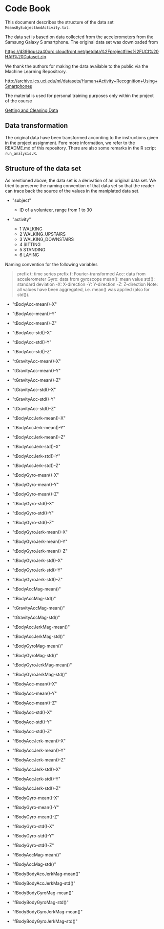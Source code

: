Code Book
=========

This document describes the structure of the data set `MeansBySubjectAndActivity.txt`.

The data set is based on data collected from the accelerometers from the Samsung Galaxy S
smartphone.
The original data set was downloaded from

https://d396qusza40orc.cloudfront.net/getdata%2Fprojectfiles%2FUCI%20HAR%20Dataset.zip    

We thank the authors for making the data available to the public via the Machine Learning Repositrory.

http://archive.ics.uci.edu/ml/datasets/Human+Activity+Recognition+Using+Smartphones

The material is used for personal training purposes only within the project of the course

[Getting and Cleaning Data](https://www.coursera.org/course/getdata)



Data transformation
-------------------
The original data have been transformed according to the instructions given in the project assignment.
Fore more information, we refer to the README.md of this repository. 
There are also some remarks in the R script `run_analysis.R`.

 
Structure of the data set
-------------------------
As mentioned above, the data set is a derivation of an original data set.
We tried to preserve the naming convention of that data set so that the reader can trace back
the source of the values in the maniplated data set.

* "subject" 
    * ID of a volunteer, range from 1 to 30                    

* "activity" 
    * 1            WALKING
    * 2   WALKING_UPSTAIRS
    * 3 WALKING_DOWNSTAIRS
    * 4            SITTING
    * 5           STANDING
    * 6             LAYING
      
Naming convention for the following variables
>    prefix t: time series
>    prefix f: Fourier-transformed
>    Acc: data from accelerometer
>    Gyro: data from gyroscope
>    mean(): mean value
>    std(): standard deviation
>    -X: X-direction
>    -Y: Y-direction
>    -Z: Z-direction
Note: all values have been aggregated, i.e. mean() was applied (also for std()).

             
* "tBodyAcc-mean()-X"
          
* "tBodyAcc-mean()-Y"  
         
* "tBodyAcc-mean()-Z"          
 
* "tBodyAcc-std()-X"         
  
* "tBodyAcc-std()-Y"            

* "tBodyAcc-std()-Z"            

* "tGravityAcc-mean()-X"       

* "tGravityAcc-mean()-Y"        

* "tGravityAcc-mean()-Z"        

* "tGravityAcc-std()-X"        

* "tGravityAcc-std()-Y"         

* "tGravityAcc-std()-Z"         

* "tBodyAccJerk-mean()-X"      

* "tBodyAccJerk-mean()-Y"       

* "tBodyAccJerk-mean()-Z"       

* "tBodyAccJerk-std()-X"       

* "tBodyAccJerk-std()-Y"        

* "tBodyAccJerk-std()-Z"        

* "tBodyGyro-mean()-X"         

* "tBodyGyro-mean()-Y"          

* "tBodyGyro-mean()-Z"          

* "tBodyGyro-std()-X"          

* "tBodyGyro-std()-Y"           

* "tBodyGyro-std()-Z"           

* "tBodyGyroJerk-mean()-X"     

* "tBodyGyroJerk-mean()-Y"      

* "tBodyGyroJerk-mean()-Z"      

* "tBodyGyroJerk-std()-X"      

* "tBodyGyroJerk-std()-Y"       

* "tBodyGyroJerk-std()-Z"       

* "tBodyAccMag-mean()"         

* "tBodyAccMag-std()"           

* "tGravityAccMag-mean()"       

* "tGravityAccMag-std()"       

* "tBodyAccJerkMag-mean()"      

* "tBodyAccJerkMag-std()"       

* "tBodyGyroMag-mean()"        

* "tBodyGyroMag-std()"          

* "tBodyGyroJerkMag-mean()"     

* "tBodyGyroJerkMag-std()"     

* "fBodyAcc-mean()-X"           

* "fBodyAcc-mean()-Y"           

* "fBodyAcc-mean()-Z"          

* "fBodyAcc-std()-X"            

* "fBodyAcc-std()-Y"            

* "fBodyAcc-std()-Z"           

* "fBodyAccJerk-mean()-X"       

* "fBodyAccJerk-mean()-Y"       

* "fBodyAccJerk-mean()-Z"      

* "fBodyAccJerk-std()-X"        

* "fBodyAccJerk-std()-Y"        

* "fBodyAccJerk-std()-Z"       

* "fBodyGyro-mean()-X"          

* "fBodyGyro-mean()-Y"          

* "fBodyGyro-mean()-Z"         

* "fBodyGyro-std()-X"           

* "fBodyGyro-std()-Y"           

* "fBodyGyro-std()-Z"          

* "fBodyAccMag-mean()"          

* "fBodyAccMag-std()"           

* "fBodyBodyAccJerkMag-mean()" 

* "fBodyBodyAccJerkMag-std()"   

* "fBodyBodyGyroMag-mean()"     

* "fBodyBodyGyroMag-std()"     

* "fBodyBodyGyroJerkMag-mean()" 

* "fBodyBodyGyroJerkMag-std()" 

 

